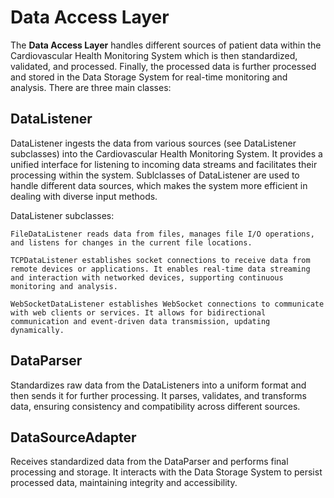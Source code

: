 # Data Access Layer

The **Data Access Layer** handles different sources of patient data within the Cardiovascular Health Monitoring System which is then standardized, validated, and processed. Finally, the processed data is further processed and stored in the Data Storage System for real-time monitoring and analysis. There are three main classes:

## DataListener

DataListener ingests the data from various sources (see DataListener subclasses) into the Cardiovascular Health Monitoring System. It provides a unified interface for listening to incoming data streams and facilitates their processing within the system. Sublclasses of DataListener are used to handle different data sources, which makes the system more efficient in dealing with diverse input methods.

DataListener subclasses:

    FileDataListener reads data from files, manages file I/O operations, and listens for changes in the current file locations. 

    TCPDataListener establishes socket connections to receive data from remote devices or applications. It enables real-time data streaming and interaction with networked devices, supporting continuous monitoring and analysis.

    WebSocketDataListener establishes WebSocket connections to communicate with web clients or services. It allows for bidirectional communication and event-driven data transmission, updating dynamically.

## DataParser

 Standardizes raw data from the DataListeners into a uniform format and then sends it for further processing. It parses, validates, and transforms data, ensuring consistency and compatibility across different sources.

 ## DataSourceAdapter

Receives standardized data from the DataParser and performs final processing and storage. It interacts with the Data Storage System to persist processed data, maintaining integrity and accessibility.
